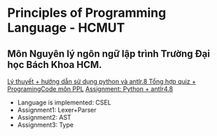 # Principles of Programming Language - HCMUT
<h2>Môn Nguyên lý ngôn ngữ lập trình Trường Đại học Bách Khoa HCM. </h2>
<a href="https://github.com/phuocloc14/cse-ppl">Lý thuyết + hướng dẫn sử dụng python và antlr.8 </a>
<a href="https://github.com/phuocloc14/cse-ppl/tree/master/Lab%2BExercise">Tổng hợp quiz + ProgramingCode môn PPL</a>
<a href="https://github.com/phuocloc14/cse-ppl/tree/master/Assignment">Assignment: Python + antlr4.8</a>
<ul>
  <li>Language is implemented: CSEL</li>
  <li>Assignment1: Lexer+Parser</li>
  <li>Assignment2: AST</li>
  <li>Assignment3: Type</li>
</ul>

